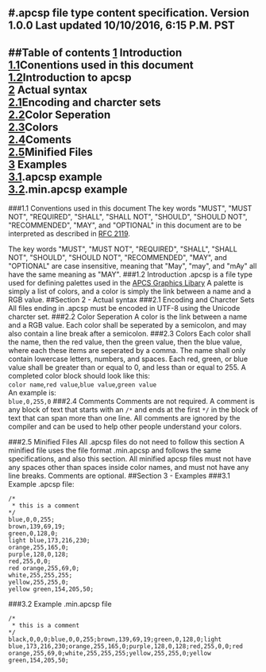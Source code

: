 #.apcsp file type content specification.
Version 1.0.0
Last updated 10/10/2016, 6:15 P.M. PST
---
##Table of contents
**[1](#)** Introduction<br>
[1.1](#11-conventions-used-in-this-document)Conentions used in this document<br>
[1.2](#12-introduction)Introduction to apcsp<br>
**[2](#)** Actual syntax<br>
[2.1](#21-encoding-and-charcter-sets)Encoding and charcter sets<br>
[2.2](#22-color-seperation)Color Seperation<br>
[2.3](#23-colors)Colors<br>
[2.4](#24-comments)Coments<br>
[2.5](#25-minified-files)Minified Files<br>
**[3](#)** Examples<br>
[3.1](#31-example-apcsp-file).apcsp example<br>
[3.2](#32-example-minapcsp-file).min.apcsp example<br>
---
###1.1 Conventions used in this document
The key words "MUST", "MUST NOT", "REQUIRED", "SHALL", "SHALL
NOT", "SHOULD", "SHOULD NOT", "RECOMMENDED",  "MAY", and
"OPTIONAL" in this document are to be interpreted as described in
[RFC 2119](https://tools.ietf.org/html/rfc2119).

The key words "MUST", "MUST NOT", "REQUIRED", "SHALL", "SHALL
NOT", "SHOULD", "SHOULD NOT", "RECOMMENDED",  "MAY", and
"OPTIONAL" are case insensitive, meaning that "May", "may", and "mAy" all have the same meaning as "MAY".
###1.2 Introduction
.apcsp is a file type used for defining palettes used in the [APCS Graphics Libary](apcs.io)
A palette is simply a list of colors, and a color is simply the link between a name and a RGB value.
##Section 2 - Actual syntax
###2.1 Encoding and Charcter Sets
All files ending in .apcsp must be encoded in UTF-8 using the Unicode charcter set.
###2.2 Color Seperation
A color is the link between a name and a RGB value. Each color shall be seperated by a semicolon, and may also contain a line break after a semicolon.
###2.3 Colors
Each color shall the name, then the red value, then the green value, then the blue value, where each these items are seperated by a comma. The name shall only contain lowercase letters, numbers, and spaces. Each red, green, or blue value shall be greater than or equal to 0, and less than or equal to 255. A completed color block should look like this:<br>
`color name`,`red value`,`blue value`,`green value`<br>
An example is:<br>
`blue,0,255,0`
###2.4 Comments
Comments are not required.
A comment is any block of text that starts with an `/*` and ends at the first `*/` in the block of text that can span more than one line. All comments are ignored by the compiler and can be used to help other people understand your colors.

###2.5 Minified Files
All .apcsp files do not need to follow this section
A minified file uses the file format .min.apcsp and follows the same specifications, and also this section.
All minified apcsp files must not have any spaces other than spaces inside color names, and must not have any line breaks. Comments are optional.
##Section 3 - Examples
###3.1 Example .apcsp file:
```
/*
 * this is a comment
*/
blue,0,0,255;
brown,139,69,19;
green,0,128,0;
light blue,173,216,230;
orange,255,165,0;
purple,128,0,128;
red,255,0,0;
red orange,255,69,0;
white,255,255,255;
yellow,255,255,0;
yellow green,154,205,50;
```
###3.2 Example .min.apcsp file
```
/*
 * this is a comment
*/
black,0,0,0;blue,0,0,255;brown,139,69,19;green,0,128,0;light blue,173,216,230;orange,255,165,0;purple,128,0,128;red,255,0,0;red orange,255,69,0;white,255,255,255;yellow,255,255,0;yellow green,154,205,50;
```
